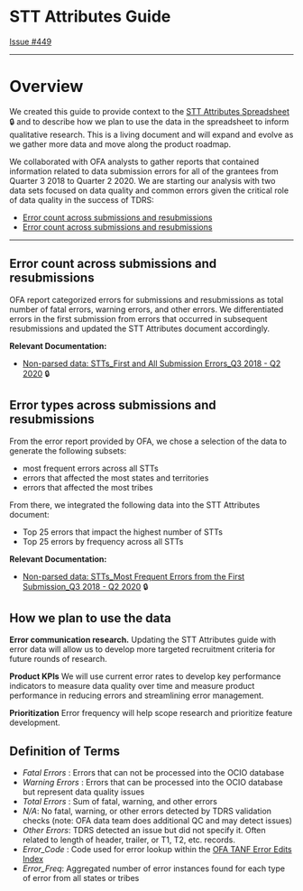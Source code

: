 # STT Attributes Guide

[Issue #449](https://github.com/raft-tech/TANF-app/issues/449)

---

# Overview
We created this guide to provide context to the [STT Attributes Spreadsheet](<https://hhsgov.sharepoint.com/:x:/r/sites/TANFDataPortalOFA-UserResearch/_layouts/15/doc2.aspx?sourcedoc=%7BF34F9CF0-70F3-46B4-A708-1764C5B3F4BC%7D&file=STTs%20Attributes%20(Current%20Version).xlsx&action=default&mobileredirect=true>):lock: and to describe how we plan to use the data in the spreadsheet to inform qualitative research. This is a living document and will expand and evolve as we gather more data and move along the product roadmap. 

We collaborated with OFA analysts to gather reports that contained information related to data submission errors for all of the grantees from Quarter 3 2018 to Quarter 2 2020. We are starting our analysis with two data sets focused on data quality and common errors given the critical role of data quality in the success of TDRS:

- [Error count across submissions and resubmissions](#error-count-across-submissions-and-resubmissions)
- [Error count across submissions and resubmissions](#error-count-across-submissions-and-resubmissions)

---

## Error count across submissions and resubmissions
OFA report categorized errors for submissions and resubmissions as total number of fatal errors, warning errors, and other errors. We differentiated errors in the first submission from errors that occurred in subsequent resubmissions and updated the STT Attributes document accordingly.


**Relevant Documentation:** 
- [Non-parsed data: STTs_First and All Submission Errors_Q3 2018 - Q2 2020](<https://hhsgov.sharepoint.com/:x:/r/sites/TANFDataPortalOFA-UserResearch/_layouts/15/Doc.aspx?sourcedoc=%7B4A62EF0A-65D5-47D9-AF88-E4495C33E9E7%7D&file=STTs_First%20and%20All%20Submission%20Errors_Q3%202018%20-%20Q2%202020.xlsx&action=default&mobileredirect=true>) :lock: 

## Error types across submissions and resubmissions

From the error report provided by OFA, we chose a selection of the data to generate the following subsets:

- most frequent errors across all STTs
- errors that affected the most states and territories
- errors that affected the most tribes

From there, we integrated the following data into the STT Attributes document:

- Top 25 errors that impact the highest number of STTs
- Top 25 errors by frequency across all STTs


**Relevant Documentation:** 
- [Non-parsed data: STTs_Most Frequent Errors from the First Submission_Q3 2018 - Q2 2020](<https://hhsgov.sharepoint.com/:x:/r/sites/TANFDataPortalOFA-UserResearch/_layouts/15/Doc.aspx?sourcedoc=%7BE6487C87-E85B-47CA-9E37-50E68BA4BA99%7D&file=STTs_Most%20Frequent%20Errors%20from%20the%20First%20Submission_Q3%202018%20-%20Q2%202020.xlsx&action=default&mobileredirect=true>) :lock: 

## How we plan to use the data

**Error communication research.**
Updating the STT Attributes guide with error data will allow us to develop more targeted recruitment criteria for future rounds of research.

**Product KPIs**
We will use current error rates to develop key performance indicators to measure data quality over time and measure product performance in reducing errors and streamlining error management.

**Prioritization**
Error frequency will help scope research and prioritize feature development.


## Definition of Terms
- *Fatal Errors* : Errors that can not be processed into the OCIO database
- *Warning Errors* : Errors that can be processed into the OCIO database but represent data quality issues
- *Total Errors* : Sum of fatal, warning, and other errors
- *N/A*: No fatal, warning, or other errors detected by TDRS validation checks (note: OFA data team does additional QC and may detect issues)
- *Other Errors*: TDRS detected an issue but did not specify it. Often related to length of header, trailer, or T1, T2, etc. records. 
- *Error_Code* : Code used for error lookup within the [OFA TANF Error Edits Index](<https://www.acf.hhs.gov/ofa/resource/tanfedit/index>)
- *Error_Freq*: Aggregated number of error instances found for each type of error from all states or tribes








 







